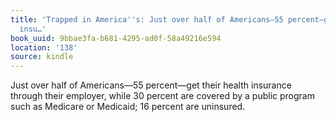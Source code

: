 ```yaml
---
title: 'Trapped in America''s: Just over half of Americans—55 percent—get their health
  insu…'
book_uuid: 9bbae3fa-b681-4295-ad0f-58a49216e594
location: '138'
source: kindle
---
```


Just over half of Americans—55 percent—get their health insurance through their employer, while 30 percent are covered by a public program such as Medicare or Medicaid; 16 percent are uninsured.
